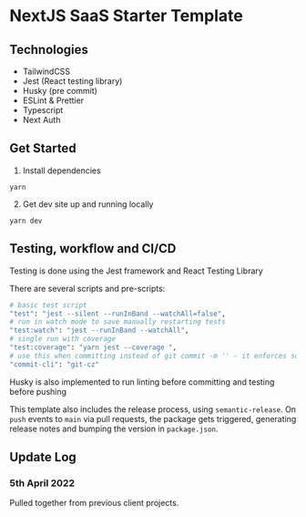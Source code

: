 # NextJS SaaS Starter Template 

## Technologies 
- TailwindCSS
- Jest (React testing library)
- Husky (pre commit)
- ESLint & Prettier  
- Typescript 
- Next Auth

## Get Started

1. Install dependencies

```
yarn
```

2. Get dev site up and running locally

```
yarn dev
```

## Testing, workflow and CI/CD

Testing is done using the Jest framework and React Testing Library

There are several scripts and pre-scripts:

```bash
# basic test script
"test": "jest --silent --runInBand --watchAll=false",
# run in watch mode to save manually restarting tests
"test:watch": "jest --runInBand --watchAll",
# single run with coverage
"test:coverage": "yarn jest --coverage ",
# use this when committing instead of git commit -m '' - it enforces solid git commit messages making it easier to see past work
"commit-cli": "git-cz"
```

Husky is also implemented to run linting before committing and testing before pushing

This template also includes the release process, using `semantic-release`. On `push` events to `main` via pull requests, the package gets triggered, generating release notes and bumping the version in `package.json`.


## Update Log 

### 5th April 2022
Pulled together from previous client projects. 

